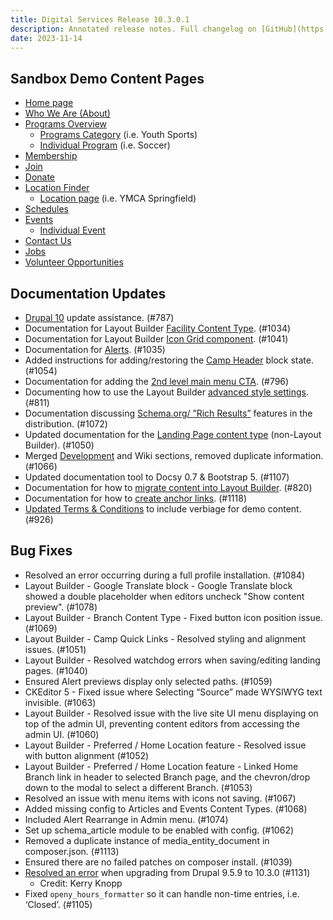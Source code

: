 ```yaml
---
title: Digital Services Release 10.3.0.1
description: Annotated release notes. Full changelog on [GitHub](https://github.com/YCloudYUSA/yusaopeny/releases/tag/10.3.0.1)
date: 2023-11-14
---
```


## Sandbox Demo Content Pages

*   [Home page](https://carnation-ws.y.org/)
*   [Who We Are (About)](https://carnation-ws.y.org/demo-who-we-are)
*   [Programs Overview](https://carnation-ws.y.org/demo-programs-overview)
    *   [Programs Category](https://carnation-ws.y.org/demo-programs-category) (i.e. Youth Sports)
    *   [Individual Program](https://carnation-ws.y.org/demo-program-individual) (i.e. Soccer)
*   [Membership](https://carnation-ws.y.org/demo-membership)
*   [Join](https://carnation-ws.y.org/demo-join-y)
*   [Donate](https://carnation-ws.y.org/demo-donate)
*   [Location Finder](https://carnation-ws.y.org/demo-location-finder?type=ymca,camps&amenities)
    *   [Location page](https://carnation-ws.y.org/locations/downtown-springfield) (i.e. YMCA Springfield)
*   [Schedules](https://carnation-ws.y.org/demo-schedules)
*   [Events](https://carnation-ws.y.org/demo-events)
    *   [Individual Event](https://carnation-ws.y.org/events/forever-young-picnic-lunch-cruise)
*   [Contact Us](https://carnation-ws.y.org/demo-contact-us)
*   [Jobs](https://carnation-ws.y.org/demo-jobs)
*   [Volunteer Opportunities](https://carnation-ws.y.org/demo-volunteer-opportunities)

## Documentation Updates

*   [Drupal 10](/docs/development/drupal-10-update/) update assistance. (#787)
*   Documentation for Layout Builder [Facility Content Type](/docs/user-documentation/content-types/facility/). (#1034)
*   Documentation for Layout Builder [Icon Grid component](/docs/user-documentation/layout-builder/icon-grid/). (#1041)
*   Documentation for [Alerts](/docs/user-documentation/content-types/alert/). (#1035)
*   Added instructions for adding/restoring the [Camp Header](/docs/user-documentation/content-types/camp/#camp-header-layout) block state. (#1054)
*   Documentation for adding the [2nd level main menu CTA](/docs/user-documentation/layout-builder/header-footer/#main-menu-cta-block). (#796)
*   Documenting how to use the Layout Builder [advanced style settings](/docs/user-documentation/layout-builder/advanced-options/). (#811)
*   Documentation discussing [Schema.org/ ”Rich Results”](/docs/howto/use-structured-data/) features in the distribution. (#1072)
*   Updated documentation for the [Landing Page content type](/docs/content-structure/content-types/landing-page/) (non-Layout Builder). (#1050)
*   Merged [Development](/docs/development/) and Wiki sections, removed duplicate information. (#1066)
*   Updated documentation tool to Docsy 0.7 & Bootstrap 5. (#1107)
*   Documentation for how to [migrate content into Layout Builder](/docs/howto/migrate-to-lb/). (#820)
*   Documentation for how to [create anchor links](/docs/user-documentation/text-editor/adding-links/#anchor-links). (#1118)
*   [Updated Terms & Conditions](/docs/development/ws-terms-conditions/) to include verbiage for demo content. (#926)

## Bug Fixes

*   Resolved an error occurring during a full profile installation. (#1084)
*   Layout Builder - Google Translate block - Google Translate block showed a double placeholder when editors uncheck "Show content preview". (#1078)
*   Layout Builder - Branch Content Type - Fixed button icon position issue. (#1069)
*   Layout Builder - Camp Quick Links - Resolved styling and alignment issues. (#1051)
*   Layout Builder - Resolved watchdog errors when saving/editing landing pages. (#1040)
*   Ensured Alert previews display only selected paths. (#1059)
*   CKEditor 5 - Fixed issue where Selecting “Source” made WYSIWYG text invisible. (#1063)
*   Layout Builder - Resolved issue with the live site UI menu displaying on top of the admin UI, preventing content editors from accessing the admin UI. (#1060)
*   Layout Builder - Preferred / Home Location feature - Resolved issue with button alignment (#1052)
*   Layout Builder - Preferred / Home Location feature - Linked Home Branch link in header to selected Branch page, and the chevron/drop down to the modal to select a different Branch. (#1053)
*   Resolved an issue with menu items with icons not saving. (#1067)
*   Added missing config to Articles and Events Content Types. (#1068)
*   Included Alert Rearrange in Admin menu. (#1074)
*   Set up schema_article module to be enabled with config. (#1062)
*   Removed a duplicate instance of media_entity_document in composer.json. (#1113)
*   Ensured there are no failed patches on composer install. (#1039)
*   [Resolved an error](https://github.com/ynorth-projects/openy_pef_gxp_sync/pull/6#issuecomment-1791633131) when upgrading from Drupal 9.5.9 to 10.3.0 (#1131)
    *   Credit: Kerry Knopp
*   Fixed `openy_hours_formatter` so it can handle non-time entries, i.e. ‘Closed’. (#1105)

